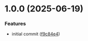 # 1.0.0 (2025-06-19)


### Features

* initial commit ([f9c84e4](https://github.com/dasprid/mui-temporal-pickers/commit/f9c84e4b43552d5b5e017692843f75cb541edb35))
